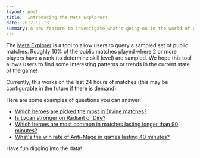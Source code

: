 ```yaml
---
layout: post
title:  Introducing the Meta Explorer!
date: 2017-12-13
summary: A new feature to investigate what's going on in the world of public matches
---
```


The [Meta Explorer](https://www.opendota.com/meta) is a tool to allow users to query a sampled set of public matches.
Roughly 10% of the public matches played where 2 or more players have a rank (to determine skill level) are sampled.
We hope this tool allows users to find some interesting patterns or trends in the current state of the game!

Currently, this works on the last 24 hours of matches (this may be configurable in the future if there is demand).

Here are some examples of questions you can answer:
* [Which heroes are picked the most in Divine matches?](https://www.opendota.com/meta?minRankTier=7)
* [Is Lycan stronger on Radiant or Dire?](https://www.opendota.com/meta?minRankTier=&result=&side=&group=side&hero=77)
* [Which heroes are most common in matches lasting longer than 90 minutes?](https://www.opendota.com/meta?minRankTier=&result=&side=&group=hero&hero=&minDuration=90&gameMode=)
* [What's the win rate of Anti-Mage in games lasting 40 minutes?](https://www.opendota.com/meta?minRankTier=&result=&side=&group=duration&hero=1&minDuration=&gameMode=&lobbyType=)

Have fun digging into the data!
